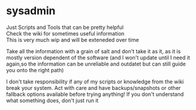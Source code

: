 # sysadmin
Just Scripts and Tools that can be pretty helpful  
Check the wiki for sometimes useful information  
This is very much wip and will be exteneded over time

Take all the information with a grain of salt and don't take it as it, as it is mostly version dependent of the software (and I won't update until I need it again,so the information can be unreliable and outdatet but can still guide you onto the right path)

I don't take responsibility if any of my scripts or knowledge from the wiki break your system. Act with care and have backups/snapshots or other fallback options available before trying anything!
If you don't understand what something does, don't just run it
